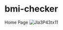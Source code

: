 # bmi-checker
Home Page
![Jla3P43tx11](https://github.com/prajwalmandlik2004/bmi-checker/assets/99119449/0c109aea-fe49-4375-8149-a24ae773cc27)
